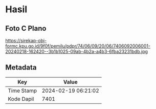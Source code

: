 # Hasil

## Foto C Plano

https://sirekap-obj-formc.kpu.go.id/9f0f/pemilu/pdpr/74/06/09/20/06/7406092006001-20240218-162420--3b1b1025-09ab-4b2a-a4b3-6fba23231bdb.jpg


## Metadata

| Key        | Value               |
| ---------- | ------------------- |
| Time Stamp | 2024-02-19 06:21:02 |
| Kode Dapil | 7401                |



